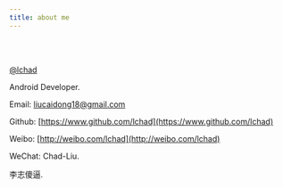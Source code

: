 ```yaml
---
title: about me
---
```



<br/>
<br/>

[@lchad](http://weibo.com/lchad)

Android Developer.

Email: liucaidong18@gmail.com

Github: [https://www.github.com/lchad](https://www.github.com/lchad)

Weibo:  [http://weibo.com/lchad](http://weibo.com/lchad)

WeChat: Chad-Liu.

李志傻逼.